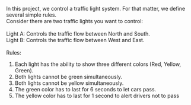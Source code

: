 In this project, we control a traffic light system. For that matter,
we define several simple rules.<br/>
Consider there are two traffic lights you want to control:<br/>
<br/>Light A: Controls the traffic flow between North and South.<br/>
Light B: Controls the traffic flow between West and East.<br/>
<br/>Rules:
1) Each light has the ability to show three different colors (Red, Yellow, Green).<br/>
2) Both lights cannot be green simultaneously.<br/>
3) Both lights cannot be yellow simultaneously.<br/>
4) The green color has to last for 6 seconds to let cars pass.<br/>
5) The yellow color has to last for 1 second to alert drivers not to pass<br/>
